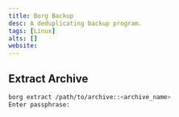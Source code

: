 ```yaml
---
title: Borg Backup
desc: A deduplicating backup program.
tags: [Linux]
alts: []
website:
---
```


## Extract Archive

```sh
borg extract /path/to/archive::<archive_name>
Enter passphrase:
```
